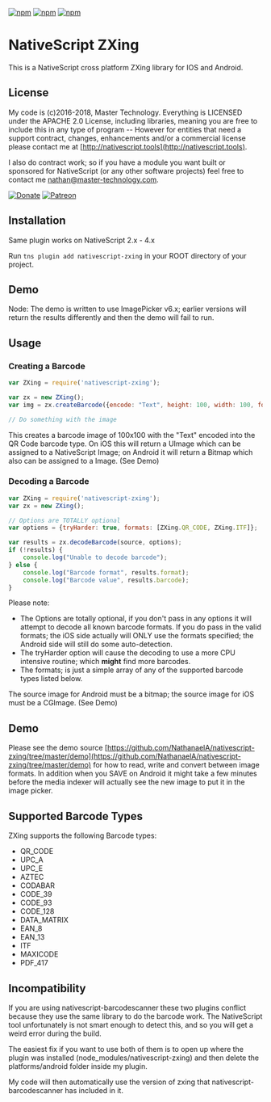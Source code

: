 [![npm](https://img.shields.io/npm/v/nativescript-zxing.svg)](https://www.npmjs.com/package/nativescript-zxing)
[![npm](https://img.shields.io/npm/l/nativescript-zxing.svg)](https://www.npmjs.com/package/nativescript-zxing)
[![npm](https://img.shields.io/npm/dt/nativescript-zxing.svg?label=npm%20d%2fls)](https://www.npmjs.com/package/nativescript-zxing)

# NativeScript ZXing

This is a NativeScript cross platform ZXing library for IOS and Android.

## License

My code is (c)2016-2018, Master Technology.  Everything is LICENSED under the APACHE 2.0 License, including libraries, meaning you are free to include this in any type of program -- However for entities that need a support contract, changes, enhancements and/or a commercial license please contact me at [http://nativescript.tools](http://nativescript.tools).

I also do contract work; so if you have a module you want built or sponsored for NativeScript (or any other software projects) feel free to contact me [nathan@master-technology.com](mailto://nathan@master-technology.com).

[![Donate](https://img.shields.io/badge/Donate-PayPal-brightgreen.svg?style=plastic)](https://www.paypal.com/cgi-bin/webscr?cmd=_donations&business=HN8DDMWVGBNQL&lc=US&item_name=Nathanael%20Anderson&item_number=nativescript%2dzxing&no_note=1&no_shipping=1&currency_code=USD&bn=PP%2dDonationsBF%3ax%3aNonHosted)
[![Patreon](https://img.shields.io/badge/Pledge-Patreon-brightgreen.svg?style=plastic)](https://www.patreon.com/NathanaelA)

## Installation 
Same plugin works on  NativeScript 2.x - 4.x

Run `tns plugin add nativescript-zxing` in your ROOT directory of your project.

## Demo
Node: The demo is written to use ImagePicker v6.x; earlier versions will return the results differently and then the demo will fail to run.  

## Usage

### Creating a Barcode
```js
var ZXing = require('nativescript-zxing');

var zx = new ZXing();
var img = zx.createBarcode({encode: "Text", height: 100, width: 100, format: ZXing.QR_CODE});

// Do something with the image
```
This creates a barcode image of 100x100 with the "Text" encoded into the QR Code barcode type.
On iOS this will return a UImage which can be assigned to a NativeScript Image; on Android it will return a Bitmap which also can be assigned to a Image. (See Demo)


### Decoding a Barcode
```js
var ZXing = require('nativescript-zxing');
var zx = new ZXing();

// Options are TOTALLY optional
var options = {tryHarder: true, formats: [ZXing.QR_CODE, ZXing.ITF]};

var results = zx.decodeBarcode(source, options);
if (!results) {
    console.log("Unable to decode barcode");
} else {
    console.log("Barcode format", results.format);
    console.log("Barcode value", results.barcode);
}

```
Please note:
* The Options are totally optional, if you don't pass in any options it will attempt to decode all known barcode formats.
If you do pass in the valid formats; the iOS side actually will ONLY use the formats specified; the Android side will still do some auto-detection.
* The tryHarder option will cause the decoding to use a more CPU intensive routine; which **might** find more barcodes.
* The formats; is just a simple array of any of the supported barcode types listed below.

The source image for Android must be a bitmap; the source image for iOS must be a CGImage. (See Demo)
 
 
## Demo
 
 Please see the demo source [https://github.com/NathanaelA/nativescript-zxing/tree/master/demo](https://github.com/NathanaelA/nativescript-zxing/tree/master/demo) for how to read, write and convert between image formats.
 In addition when you SAVE on Android it might take a few minutes before the media indexer will actually see the new image to put it in the image picker.
   

## Supported Barcode Types

ZXing supports the following Barcode types:
* QR_CODE
* UPC_A
* UPC_E
* AZTEC
* CODABAR
* CODE_39
* CODE_93
* CODE_128
* DATA_MATRIX
* EAN_8
* EAN_13
* ITF
* MAXICODE
* PDF_417


## Incompatibility
If you are using nativescript-barcodescanner these two plugins conflict because they use the same library to do the barcode work.  The NativeScript tool unfortunately is not smart enough to detect this, and so you will get a weird error during the build.
  
The easiest fix if you want to use both of them is to open up where the plugin was installed (node_modules/nativescript-zxing) and then delete the platforms/android folder inside my plugin.

My code will then automatically use the version of zxing that nativescript-barcodescanner has included in it.

